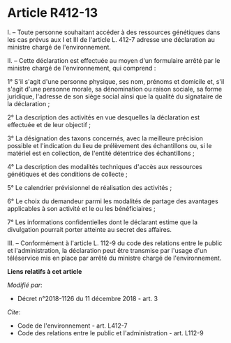 # Article R412-13

I. – Toute personne souhaitant accéder à des ressources génétiques dans les cas prévus aux I et III de l'article L. 412-7
adresse une déclaration au ministre chargé de l'environnement.

II. – Cette déclaration est effectuée au moyen d'un formulaire arrêté par le ministre chargé de l'environnement, qui
comprend :

1° S'il s'agit d'une personne physique, ses nom, prénoms et domicile et, s'il s'agit d'une personne morale, sa dénomination
ou raison sociale, sa forme juridique, l'adresse de son siège social ainsi que la qualité du signataire de la déclaration ;

2° La description des activités en vue desquelles la déclaration est effectuée et de leur objectif ;

3° La désignation des taxons concernés, avec la meilleure précision possible et l'indication du lieu de prélèvement des
échantillons ou, si le matériel est en collection, de l'entité détentrice des échantillons ;

4° La description des modalités techniques d'accès aux ressources génétiques et des conditions de collecte ;

5° Le calendrier prévisionnel de réalisation des activités ;

6° Le choix du demandeur parmi les modalités de partage des avantages applicables à son activité et le ou les bénéficiaires ;

7° Les informations confidentielles dont le déclarant estime que la divulgation pourrait porter atteinte au secret des
affaires.

III. – Conformément à l'article L. 112-9 du code des relations entre le public et l'administration, la déclaration peut être
transmise par l'usage d'un téléservice mis en place par arrêté du ministre chargé de l'environnement.

**Liens relatifs à cet article**

_Modifié par_:

  - Décret n°2018-1126 du 11 décembre 2018 - art. 3

_Cite_:

  - Code de l'environnement - art. L412-7
  - Code des relations entre le public et l'administration - art. L112-9
